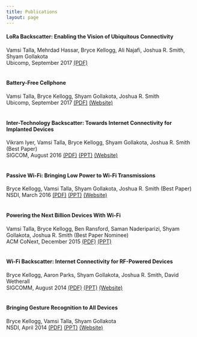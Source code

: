 ```yaml
---
title: Publications
layout: page
---
```


#### LoRa Backscatter: Enabling the Vision of Ubiquitous Connectivity

Vamsi Talla, Mehrdad Hassar, Bryce Kellogg, Ali Najafi, Joshua R. Smith, Shyam Gollakota  
Ubicomp, September 2017 [(PDF)](/lora-backscatter.pdf)
<br /><br />

#### Battery-Free Cellphone

Vamsi Talla, Bryce Kellogg, Shyam Gollakota, Joshua R. Smith  
Ubicomp, September 2017 [(PDF)](/battery-free-phone.pdf) [(Website)](http://batteryfreephone.cs.washington.edu/)
<br /><br />

#### Inter-Technology Backscatter: Towards Internet Connectivity for Implanted Devices

Vikram Iyer, Vamsi Talla, Bryce Kellogg, Shyam Gollakota, Joshua R. Smith (Best Paper)  
SIGCOM, August 2016 [(PDF)](/interscatter.pdf)  [(PPT)](/interscatter.pptx) [(Website)](http://interscatter.cs.washington.edu/)
<br /><br />

#### Passive Wi-Fi: Bringing Low Power to Wi-Fi Transmissions

Bryce Kellogg, Vamsi Talla, Shyam Gollakota, Joshua R. Smith (Best Paper)  
NSDI, March 2016 [(PDF)](/passive-wifi.pdf) [(PPT)](/passive-wifi.pptx) [(Website)](http://passivewifi.cs.washington.edu/)
<br /><br />

#### Powering the Next Billion Devices With Wi-Fi

Vamsi Talla, Bryce Kellogg, Ben Ransford, Saman Naderiparizi, Shyam Gollakota, Joshua R. Smith (Best Paper Nominee)  
ACM CoNext, December 2015 [(PDF)](/powifi.pdf) [(PPT)](/powifi.pptx)
<br /><br />

#### Wi-Fi Backscatter: Internet Connectivity for RF-Powered Devices

Bryce Kellogg, Aaron Parks, Shyam Gollakota, Joshua R. Smith, David Wetherall  
SIGCOMM, August 2014 [(PDF)](/wifi-backscatter.pdf) [(PPT)](/wifi-backscatter.pptx) [(Website)](http://iotwifi.cs.washington.edu/)
<br /><br />

#### Bringing Gesture Recognition to All Devices

Bryce Kellogg, Vamsi Talla, Shyam Gollakota  
NSDI, April 2014 [(PDF)](/allsee.pdf) [(PPT)](/llsee.pptx) [(Website)](http://allsee.cs.washington.edu/)

